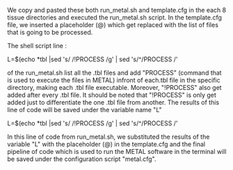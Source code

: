 We copy and pasted these both run\_metal.sh and template.cfg in the each 8 tissue directories and executed the run\_metal.sh script.
In the template.cfg file, we inserted a placeholder (@) which get replaced with the list of files that is going to be processed.

The shell script line :


L=$(echo *tbl |sed 's/ /!PROCESS /g' | sed 's/^/PROCESS /'


of the run\_metal.sh list all the .tbl files and add "PROCESS" (command that is used to execute the files in METAL) infront of each.tbl file in the specific directory, making each .tbl file executable. 
Moreover, "!PROCESS" also get added after every .tbl file. It should be noted that "!PROCESS" is only get added just to differentiate the one .tbl file from another.
The results of this line of code will be saved under the variable name "L"


L=$(echo *tbl |sed 's/ /!PROCESS /g' | sed 's/^/PROCESS /'


In this line of code from run\_metal.sh, we substituted the results of the variable "L" with the placeholder (@) in the template.cfg and 
the final pipeline of code which is used to run the METAL software in the terminal will be saved under the configuration script "metal.cfg".
